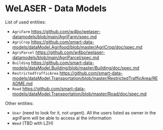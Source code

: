 # WeLASER - Data Models

List of used entities:
- `AgriFarm` https://github.com/w4bo/welaser-datamodels/blob/main/AgriFarm/spec.md
- `AgriCrop` https://github.com/smart-data-models/dataModel.Agrifood/blob/master/AgriCrop/doc/spec.md
- `AgriParcel` https://github.com/w4bo/welaser-datamodels/blob/main/AgriParcel/spec.md
- `Building` https://github.com/smart-data-models/dataModel.Building/blob/master/Building/doc/spec.md
- `RestrictedTrafficArea` https://github.com/smart-data-models/dataModel.Transportation/blob/master/RestrictedTrafficArea/README.md
- `Road` https://github.com/smart-data-models/dataModel.Transportation/blob/master/Road/doc/spec.md

Other entities:
- `User` (need to look for it, not urgent). All the users listed as owner in the agriFarm will be able to access al the information
- `Weed` (TBD with LZH)